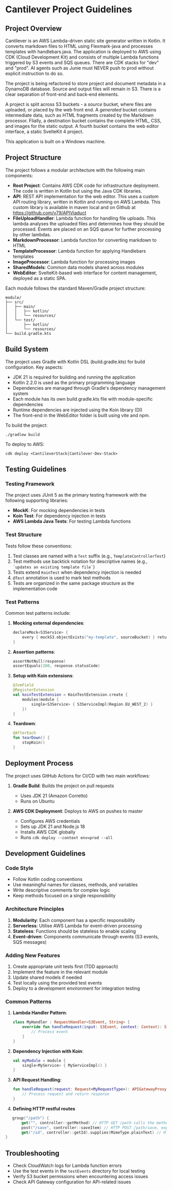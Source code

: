 # Cantilever Project Guidelines

## Project Overview

Cantilever is an AWS Lambda-driven static site generator written in Kotlin. It converts markdown files to HTML using Flexmark-java and processes templates with handlebars.java. The application is deployed to AWS using CDK (Cloud Development Kit) and consists of multiple Lambda functions triggered by S3 events and SQS queues. There are CDK stacks for "dev" and "prod". AI agents such as Junie must NEVER push to prod without explicit instruction to do so.

The project is being refactored to store project and document metadata in a DynamoDB database. Source and output files will remain in S3. There is a clear separation of front-end and back-end elements.

A project is split across S3 buckets - a _source_ bucket, where files are uploaded, or placed by the web front end. A _generated_ bucket contains intermediate data, such as HTML fragments created by the Markdown processor. FIially, a destination bucket contains the complete HTML, CSS, and images for the static output. A fourth bucket contains the web editor interface, a static SvelteKit 4 project.

This application is built on a Windows machine.

## Project Structure

The project follows a modular architecture with the following main components:

- **Root Project**: Contains AWS CDK code for infrastructure deployment. The code is written in Kotlin but using the Java CDK libraries.
- **API**: REST API implementation for the web editor. This uses a custom API routing library, written in Kotlin and running on AWS Lambda. This custom library is available in maven local and on Github at https://github.com/v79/APIViaduct
- **FileUploadHandler**: Lambda function for handling file uploads. This lambda analyses the uploaded files and determines how they should be processed. Events are placed on an SQS queue for further processing by other lambdas.
- **MarkdownProcessor**: Lambda function for converting markdown to HTML
- **TemplateProcessor**: Lambda function for applying Handlebars templates
- **ImageProcessor**: Lambda function for processing images
- **SharedModels**: Common data models shared across modules
- **WebEditor**: SvelteKit-based web interface for content management, deployed as a static SPA.

Each module follows the standard Maven/Gradle project structure:
```
module/
├── src/
│   ├── main/
│   │   ├── kotlin/
│   │   └── resources/
│   └── test/
│       ├── kotlin/
│       └── resources/
└── build.gradle.kts
```

## Build System

The project uses Gradle with Kotlin DSL (build.gradle.kts) for build configuration. Key aspects:

- JDK 21 is required for building and running the application
- Kotlin 2.2.0 is used as the primary programming language
- Dependencies are managed through Gradle's dependency management system
- Each module has its own build.gradle.kts file with module-specific dependencies
- Runtime dependencies are injected using the Koin library (DI)
- The front-end in the WebEditor folder is built using vite and npm.

To build the project:
```
./gradlew build
```

To deploy to AWS:
```
cdk deploy <CantileverStack|Cantilever-Dev-Stack>
```

## Testing Guidelines

### Testing Framework

The project uses JUnit 5 as the primary testing framework with the following supporting libraries:

- **MockK**: For mocking dependencies in tests
- **Koin Test**: For dependency injection in tests
- **AWS Lambda Java Tests**: For testing Lambda functions

### Test Structure

Tests follow these conventions:

1. Test classes are named with a `Test` suffix (e.g., `TemplateControllerTest`)
2. Test methods use backtick notation for descriptive names (e.g., `` `updates an existing template file` ``)
3. Tests extend `KoinTest` when dependency injection is needed
4. `@Test` annotation is used to mark test methods
5. Tests are organized in the same package structure as the implementation code

### Test Patterns

Common test patterns include:

1. **Mocking external dependencies**:
   ```kotlin
   declareMock<S3Service> {
       every { mockS3.objectExists("my-template", sourceBucket) } returns true
   }
   ```

2. **Assertion patterns**:
   ```kotlin
   assertNotNull(response)
   assertEquals(200, response.statusCode)
   ```

3. **Setup with Koin extensions**:
   ```kotlin
   @JvmField
   @RegisterExtension
   val koinTestExtension = KoinTestExtension.create {
       modules(module {
           single<S3Service> { S3ServiceImpl(Region.EU_WEST_2) }
       })
   }
   ```

4. **Teardown**:
   ```kotlin
   @AfterEach
   fun tearDown() {
       stopKoin()
   }
   ```

## Deployment Process

The project uses GitHub Actions for CI/CD with two main workflows:

1. **Gradle Build**: Builds the project on pull requests
   - Uses JDK 21 (Amazon Corretto)
   - Runs on Ubuntu

2. **AWS CDK Deployment**: Deploys to AWS on pushes to master
   - Configures AWS credentials
   - Sets up JDK 21 and Node.js 18
   - Installs AWS CDK globally
   - Runs `cdk deploy --context env=prod --all`

## Development Guidelines

### Code Style

- Follow Kotlin coding conventions
- Use meaningful names for classes, methods, and variables
- Write descriptive comments for complex logic
- Keep methods focused on a single responsibility

### Architecture Principles

1. **Modularity**: Each component has a specific responsibility
2. **Serverless**: Utilise AWS Lambda for event-driven processing
3. **Stateless**: Functions should be stateless to enable scaling
4. **Event-driven**: Components communicate through events (S3 events, SQS messages)

### Adding New Features

1. Create appropriate unit tests first (TDD approach)
2. Implement the feature in the relevant module
3. Update shared models if needed
4. Test locally using the provided test events
5. Deploy to a development environment for integration testing

### Common Patterns

1. **Lambda Handler Pattern**:
   ```kotlin
   class MyHandler : RequestHandler<S3Event, String> {
       override fun handleRequest(input: S3Event, context: Context): String {
           // Process event
       }
   }
   ```

2. **Dependency Injection with Koin**:
   ```kotlin
   val myModule = module {
       single<MyService> { MyServiceImpl() }
   }
   ```

3. **API Request Handling**:
   ```kotlin
   fun handleRequest(request: Request<MyRequestType>): APIGatewayProxyResponseEvent {
       // Process request and return response
   }
   ```
   
4. **Defining HTTP restful routes**
```kotlin
   group("/path") {
       get("", controller::getMethod) // HTTP GET /path calls the method 'getMethod'
       post("/save", controller::saveItem) // HTTP POST /path/save, expects a JSON body
       get("/id", controller::getId).supplies(MimeType.plainText) // HTTP GET /path/id, will return a text/plain response
}
```

## Troubleshooting

- Check CloudWatch logs for Lambda function errors
- Use the test events in the `testEvents` directory for local testing
- Verify S3 bucket permissions when encountering access issues
- Check API Gateway configuration for API-related issues